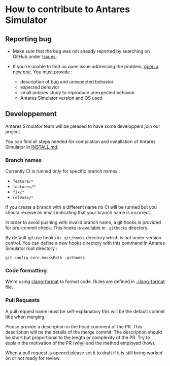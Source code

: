 # How to contribute to Antares Simulator

## Reporting bug
-  Make sure that the bug was not already reported by searching on GitHub under [Issues](https://github.com/AntaresSimulatorTeam/Antares_Simulator/issues).

- If you're unable to find an open issue addressing the problem, [open a new one](https://github.com/AntaresSimulatorTeam/Antares_Simulator/issues/new). You must provide  :
  - description of bug and unexpected behavior
  - expected behavior
  - small antares study to reproduce unexpected behavior
  - Antares Simulator version and OS used 


## Developpement
Antares Simulator team will be pleased to have some developpers join our project.

You can find all steps needed for compilation and installation of Antares Simulator in [INSTALL.md](INSTALL.md).

### Branch names
Currently CI is runned only for specific branch names :
- `feature/*`
- `features/*`
- `fix/*`
- `release/*`

If you create a branch with a different name no CI will be runned but you should receive an email 
indicating that your branch name is incorrect.

In order to avoid pushing with invalid branch name, a git hooks is provided for pre-commit check.
This hooks is available in `.githooks` directory.

By default git use hooks in `.git/hooks` directory which is not under version control. You can
define a new hooks directory with this command in Antares Simulator root directory :
```
git config core.hooksPath .githooks
```

### Code formatting
We're using [clang-format](https://clang.llvm.org/docs/ClangFormat.html) to format code. Rules are defined in [.clang-format](src/.clang-format) file.

### Pull Requests

A pull request name must be self-explanatory this will be the default commit title when merging.

Please provide a description in the head comment of the PR. This description will be the details of the merge commit.
The description should be short but proportional to the length or complexity of the PR. Try to explain the motivation
of the PR (why) and the method employed (how).

When a pull request is opened please set it to draft if it is still being worked on or not ready for review.

